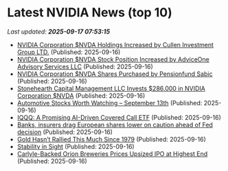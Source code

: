 # Latest NVIDIA News (top 10)
_Last updated: **2025-09-17 07:53:15**_

- [NVIDIA Corporation $NVDA Holdings Increased by Cullen Investment Group LTD.](https://www.etfdailynews.com/2025/09/16/nvidia-corporation-nvda-holdings-increased-by-cullen-investment-group-ltd/) (Published: 2025-09-16)
- [NVIDIA Corporation $NVDA Stock Position Increased by AdviceOne Advisory Services LLC](https://www.etfdailynews.com/2025/09/16/nvidia-corporation-nvda-stock-position-increased-by-adviceone-advisory-services-llc/) (Published: 2025-09-16)
- [NVIDIA Corporation $NVDA Shares Purchased by Pensionfund Sabic](https://www.etfdailynews.com/2025/09/16/nvidia-corporation-nvda-shares-purchased-by-pensionfund-sabic/) (Published: 2025-09-16)
- [Stonehearth Capital Management LLC Invests $286,000 in NVIDIA Corporation $NVDA](https://www.etfdailynews.com/2025/09/16/stonehearth-capital-management-llc-invests-286000-in-nvidia-corporation-nvda/) (Published: 2025-09-16)
- [Automotive Stocks Worth Watching – September 13th](https://www.etfdailynews.com/2025/09/16/automotive-stocks-worth-watching-september-13th/) (Published: 2025-09-16)
- [IQQQ: A Promising AI-Driven Covered Call ETF](https://biztoc.com/x/d3269293b7543713) (Published: 2025-09-16)
- [Banks, insurers drag European shares lower on caution ahead of Fed decision](https://biztoc.com/x/7031d8392c1c2e19) (Published: 2025-09-16)
- [Gold Hasn’t Rallied This Much Since 1979](https://biztoc.com/x/9d5e19ef455932a1) (Published: 2025-09-16)
- [Stability in Sight](https://biztoc.com/x/d885aa15327dfd75) (Published: 2025-09-16)
- [Carlyle-Backed Orion Breweries Prices Upsized IPO at Highest End](https://biztoc.com/x/ef0e6217d3726c7b) (Published: 2025-09-16)
